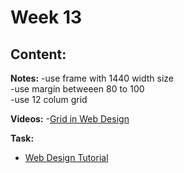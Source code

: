 # Week 13

## Content:
**Notes:**
-use frame with 1440 width size<br>
-use margin betweeen 80 to 100<br>
-use 12 colum grid

**Videos:**
-[Grid in Web Design](https://www.youtube.com/watch?v=gvDOui1V5l4&list=PLlzarBwg78omi49iNVXY_iTXvRm9V1tZN&index=3)

**Task:**
- [Web Design Tutorial](https://www.youtube.com/watch?v=gvDOui1V5l4&list=PLlzarBwg78omi49iNVXY_iTXvRm9V1tZN&index=3)




